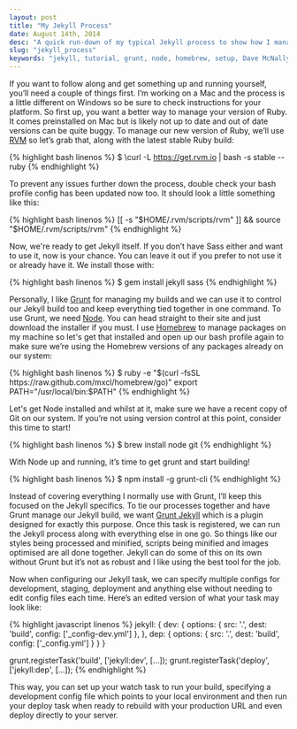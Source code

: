 ```yaml
---
layout: post
title: "My Jekyll Process"
date: August 14th, 2014
desc: "A quick run-down of my typical Jekyll process to show how I manage my projects and how Jekyll ties into the rest of my build processes without getting in the way or conflicting with anything."
slug: "jekyll_process"
keywords: "jekyll, tutorial, grunt, node, homebrew, setup, Dave McNally, davemcnally"
---
```


If you want to follow along and get something up and running yourself, you’ll need a couple of things first. I’m working on a Mac and the process is a little different on Windows so be sure to check instructions for your platform. So first up, you want a better way to manage your version of Ruby. It comes preinstalled on Mac but is likely not up to date and out of date versions can be quite buggy. To manage our new version of Ruby, we’ll use [RVM](http://rvm.io "RVM") so let’s grab that, along with the latest stable Ruby build:

{% highlight bash linenos %}
$ \curl -L https://get.rvm.io | bash -s stable --ruby
{% endhighlight %}

To prevent any issues further down the process, double check your bash profile config has been updated now too. It should look a little something like this:

{% highlight bash linenos %}
[[ -s "$HOME/.rvm/scripts/rvm" ]] && source "$HOME/.rvm/scripts/rvm"
{% endhighlight %}

Now, we're ready to get Jekyll itself. If you don’t have Sass either and want to use it, now is your chance. You can leave it out if you prefer to not use it or already have it. We install those with:

{% highlight bash linenos %}
$ gem install jekyll sass
{% endhighlight %}

Personally, I like [Grunt](http://gruntjs.com/ "Grunt") for managing my builds and we can use it to control our Jekyll build too and keep everything tied together in one command. To use Grunt, we need [Node](http://nodejs.org/ "Node"). You can head straight to their site and just download the installer if you must. I use [Homebrew](http://brew.sh "Homebrew") to manage packages on my machine so let's get that installed and open up our bash profile again to make sure we’re using the Homebrew versions of any packages already on our system:

{% highlight bash linenos %}
$ ruby -e "$(curl -fsSL https://raw.github.com/mxcl/homebrew/go)"
export PATH="/usr/local/bin:$PATH"
{% endhighlight %}

Let's get Node installed and whilst at it, make sure we have a recent copy of Git on our system. If you’re not using version control at this point, consider this time to start!

{% highlight bash linenos %}
$ brew install node git
{% endhighlight %}

With Node up and running, it’s time to get grunt and start building!

{% highlight bash linenos %}
$ npm install -g grunt-cli
{% endhighlight %}

Instead of covering everything I normally use with Grunt, I’ll keep this focused on the Jekyll specifics. To tie our processes together and have Grunt manage our Jekyll build, we want [Grunt Jekyll](https://github.com/dannygarcia/grunt-jekyll "Grunt Jekyll") which is a plugin designed for exactly this purpose. Once this task is registered, we can run the Jekyll process along with everything else in one go. So things like our styles being processed and minified, scripts being minified and images optimised are all done together. Jekyll can do some of this on its own without Grunt but it’s not as robust and I like using the best tool for the job.

Now when configuring our Jekyll task, we can specify multiple configs for development, staging, deployment and anything else without needing to edit config files each time. Here’s an edited version of what your task may look like:

{% highlight javascript linenos %}
jekyll: {
    dev: {
        options: {
            src: '.',
            dest: 'build',
            config: ['_config-dev.yml']
        },
    },
    dep: {
        options: {
            src: '.',
            dest: 'build',
            config: ['_config.yml']
        }
    }
}

grunt.registerTask('build', ['jekyll:dev', [...]);
grunt.registerTask('deploy', ['jekyll:dep', [...]);
{% endhighlight %}

This way, you can set up your watch task to run your build, specifying a development config file which points to your local environment and then run your deploy task when ready to rebuild with your production URL and even deploy directly to your server.
